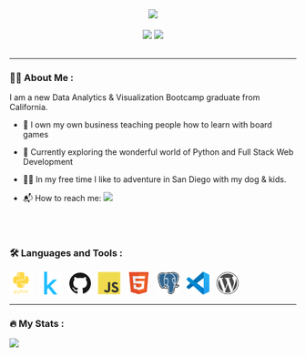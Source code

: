 <div id="header" align="center">
  <img src="https://media.giphy.com/media/M9gbBd9nbDrOTu1Mqx/giphy.gif" width="200"/>
</div>
<BR>
  
<div id="Badges" align="center">
  

<a href="https://www.linkedin.com/in/meg-grooms/">
 <img src="https://img.shields.io/badge/LinkedIn-blue?logo=linkedin&logoColor=white&style=for-the-badge"></a>
<a href="https://instagram.com/gameschooling_meg"><img src="https://img.shields.io/badge/Instagram-red?logo=instagram&logoColor=white&style=for-the-badge"></a>
</div>
<br>
  
  
---

### :woman_technologist: About Me :
I am a new Data Analytics & Visualization Bootcamp graduate from California.
<BR>

- :game_die: I own my own business teaching people how to learn with board games

- :snake: Currently exploring the wonderful world of Python and Full Stack Web Development

- :surfing_woman: In my free time I like to adventure in San Diego with my dog & kids.

- :mailbox_with_mail: How to reach me: <a href = "mailto:meggrooms@gmail.com?subject = Feedback&body = GitHub"><img src="https://img.shields.io/badge/Email_Meg-red?logo=instagram&logoColor=white&style=for-the-badge">
</a>
<BR>
<BR>

### :hammer_and_wrench: Languages and Tools :
  

<div>
  <img src="https://github.com/devicons/devicon/blob/master/icons/python/python-plain-wordmark.svg" title="Python" alt="Python" width="40" height="40"/>
  &nbsp;
  <img src="https://github.com/devicons/devicon/blob/master/icons/kaggle/kaggle-original.svg" title="Kaggle" alt="Kaggle" width="40" height="40" /> &nbsp;
  <img src="https://github.com/devicons/devicon/blob/master/icons/github/github-original.svg" title="GitHub" alt="GitHub" width="40" height="40"> &nbsp;
  <img src="https://github.com/devicons/devicon/blob/master/icons/javascript/javascript-original.svg" title="Javascript" alt="Javascript" width="40" height="40" /> &nbsp;
  <img src="https://github.com/devicons/devicon/blob/master/icons/html5/html5-original.svg" title="HTML5" alt="HTML5" width="40" heigth="40" /> &nbsp;
  <img src="https://github.com/devicons/devicon/blob/master/icons/postgresql/postgresql-original.svg" title="PostgreSQL" alt="PostgreSQL" width="40" height="40" /> &nbsp;
  <img src="https://github.com/devicons/devicon/blob/master/icons/vscode/vscode-original.svg" title="VSCode" alt="VSCode" width="40" height="40" /> &nbsp;
  <img src="https://github.com/devicons/devicon/blob/master/icons/wordpress/wordpress-plain.svg" title="Wordpress" alt="Wordpress" width="40" height="40" /> &nbsp;
 </div>
  

---

### :fire: My Stats :
<img src ="https://github-readme-streak-stats.herokuapp.com/?user=meggrooms">


